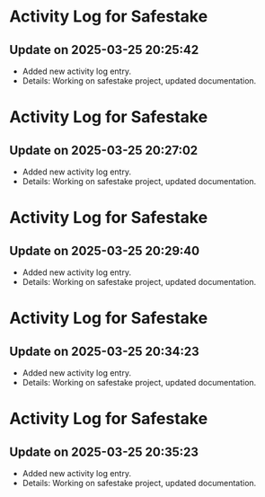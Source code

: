 # Activity Log for Safestake

## Update on 2025-03-25 20:25:42
- Added new activity log entry.
- Details: Working on safestake project, updated documentation.

# Activity Log for Safestake

## Update on 2025-03-25 20:27:02
- Added new activity log entry.
- Details: Working on safestake project, updated documentation.

# Activity Log for Safestake

## Update on 2025-03-25 20:29:40
- Added new activity log entry.
- Details: Working on safestake project, updated documentation.

# Activity Log for Safestake

## Update on 2025-03-25 20:34:23
- Added new activity log entry.
- Details: Working on safestake project, updated documentation.

# Activity Log for Safestake

## Update on 2025-03-25 20:35:23
- Added new activity log entry.
- Details: Working on safestake project, updated documentation.


